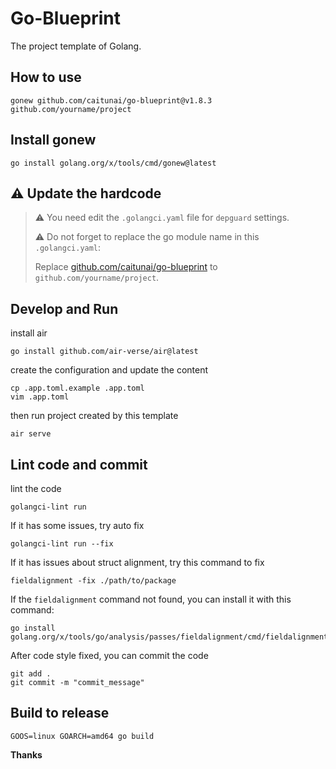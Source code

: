 # Go-Blueprint
The project template of Golang.

## How to use
```shell
gonew github.com/caitunai/go-blueprint@v1.8.3 github.com/yourname/project
```

## Install gonew
```shell
go install golang.org/x/tools/cmd/gonew@latest
```

## ⚠️ Update the hardcode
> ⚠️ You need edit the `.golangci.yaml` file for `depguard` settings.
>
> ⚠️ Do not forget to replace the go module name in this `.golangci.yaml`:
>
> Replace [github.com/caitunai/go-blueprint](https://github.com/caitunai/go-blueprint/blob/main/.golangci.yaml#L93) to `github.com/yourname/project`.

## Develop and Run
install air
```shell
go install github.com/air-verse/air@latest
```
create the configuration and update the content
```shell
cp .app.toml.example .app.toml
vim .app.toml
```
then run project created by this template
```shell
air serve
```

## Lint code and commit
lint the code
```shell
golangci-lint run
```

If it has some issues, try auto fix

```shell
golangci-lint run --fix
```

If it has issues about struct alignment, try this command to fix

```shell
fieldalignment -fix ./path/to/package
```

If the `fieldalignment` command not found, you can install it with this command:
```shell
go install golang.org/x/tools/go/analysis/passes/fieldalignment/cmd/fieldalignment@latest
```

After code style fixed, you can commit the code
```shell
git add .
git commit -m "commit_message"
```

## Build to release
```shell
GOOS=linux GOARCH=amd64 go build
```

**Thanks**
